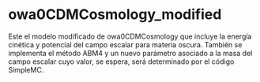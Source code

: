 # owa0CDMCosmology_modified
Este el modelo modificado de owa0CDMCosmology que incluye la energía cinética y potencial del campo escalar para materia oscura.
También se implementa el método ABM4 y un nuevo parámetro asociado a la masa del campo escalar cuyo valor, se espera, será determinado por el código SimpleMC.
